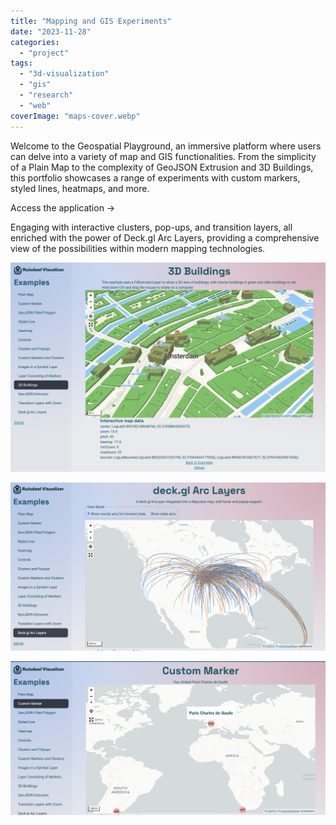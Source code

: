 ```yaml
---
title: "Mapping and GIS Experiments"
date: "2023-11-28"
categories:
  - "project"
tags:
  - "3d-visualization"
  - "gis"
  - "research"
  - "web"
coverImage: "maps-cover.webp"
---
```


Welcome to the Geospatial Playground, an immersive platform where users can delve into a variety of map and GIS functionalities. From the simplicity of a Plain Map to the complexity of GeoJSON Extrusion and 3D Buildings, this portfolio showcases a range of experiments with custom markers, styled lines, heatmaps, and more.

Access the application →

Engaging with interactive clusters, pop-ups, and transition layers, all enriched with the power of Deck.gl Arc Layers, providing a comprehensive view of the possibilities within modern mapping technologies.

![](./images/image.png)

![](./images/image-1.png)

![](./images/image-5.png)
